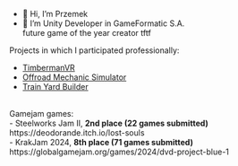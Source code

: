 - 👋 Hi, I’m Przemek
- 👀 I’m Unity Developer in GameFormatic S.A. <br>
future game of the year creator tftf<br>

Projects in which I participated professionally:
- [TimbermanVR](https://store.steampowered.com/app/1887260/Timberman_VR/) 
- [Offroad Mechanic Simulator](https://store.steampowered.com/app/1387500/Offroad_Mechanic_Simulator/) 
- [Train Yard Builder](https://store.steampowered.com/app/1674900/Train_Yard_Builder/) <br>
<br>
Gamejam games:<br>
- Steelworks Jam II, <b>2nd place (22 games submitted) </b> https://deodorande.itch.io/lost-souls <br>
- KrakJam 2024, <b>8th place (71 games submitted)</b> https://globalgamejam.org/games/2024/dvd-project-blue-1
<!---
pwarzecha/pwarzecha is a ✨ special ✨ repository because its `README.md` (this file) appears on your GitHub profile.
You can click the Preview link to take a look at your changes.
--->
